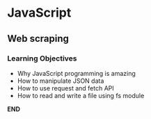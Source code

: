 # JavaScript
## Web scraping

### Learning Objectives
*	Why JavaScript programming is amazing
*	How to manipulate JSON data
*	How to use request and fetch API
*	How to read and write a file using fs module

__________END__________

